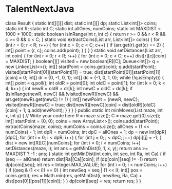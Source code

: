 # TalentNextJava

class Result { static int[][][] dist; 
static int[][] dp;
static List<int[]> coins;
static int R;
static int C; 
static int allOnes, numCoins; 
static int MAXDIST = 1000 * 1000;
static boolean isInRange(int r, int c) { return r >= 0 && r < R && c >= 0 && c < C;
} 
static void extractCoins(List<List> arr, List<int[]> coins)
{ for (int r = 0; r < R; r++) { for (int c = 0; c < C; c++) { if (arr.get(r).get(c) == 2) { int[] point = {r, c}; 
coins.add(point); } } } } static void setDistances(List<List> arr, int coin) { for (int r = 0; r < R; r++) { for (int c = 0; c < C; c++) dist[r][c][coin] = MAXDIST; 
} boolean[][] visited = new boolean[R][C]; Queue<int[]> q = new LinkedList<>(); int[] startPoint = coins.get(coin); q.add(startPoint); 
visited[startPoint[0]][startPoint[1]] = true; dist[startPoint[0]][startPoint[1]][coin] = 0; int[] dr = {0, -1, 0, 1};
int[] dc = {-1, 0, 1, 0}; while (!q.isEmpty()) { int[] point = q.poll(); int oldR = point[0]; int oldC = point[1];
for (int k = 0; k < 4; k++) { int newR = oldR + dr[k]; int newC = oldC + dc[k]; 
if (isInRange(newR, newC) && !visited[newR][newC] && arr.get(newR).get(newC) != 1) { int[] newPoint = {newR, newC}; 
visited[newR][newC] = true; dist[newR][newC][coin] = dist[oldR][oldC][coin] + 1; 
q.add(newPoint); } } } } public static int minMoves(List<List> maze, int x, int y) { // Write your code here R = maze.size(); C = maze.get(0).size();
int[] startPoint = {0, 0}; coins = new ArrayList<>(); coins.add(startPoint); extractCoins(maze, coins); numCoins = coins.size(); allOnes = (1 << numCoins) - 1;
int dpR = numCoins; int dpC = allOnes + 1; dp = new int[dpR][dpC]; for (int i = 0; i < dpR; i++) { for (int j = 0; j < dpC; j++) dp[i][j] = -1; } dist = new int[R][C][numCoins];
for (int i = 0; i < numCoins; i++) setDistances(maze, i); int ans = getMinDist(0, 1, x, y); return ans >= MAXDIST ? -1 : ans;
} static int getMinDist(int coin, int seq, int Ra, int Ca) { if (seq == allOnes) return dist[Ra][Ca][coin]; if (dp[coin][seq] != -1) return dp[coin][seq]; int res = Integer.MAX_VALUE; for (int i = 0; i < numCoins; i++) { 
if ((seq & (1 << i)) == 0) { int newSeq = seq | (1 << i); int[] pos = coins.get(i); 
res = Math.min(res, getMinDist(i, newSeq, Ra, Ca) + dist[pos[0]][pos[1]][coin]); } } dp[coin][seq] = res; return res; } }
